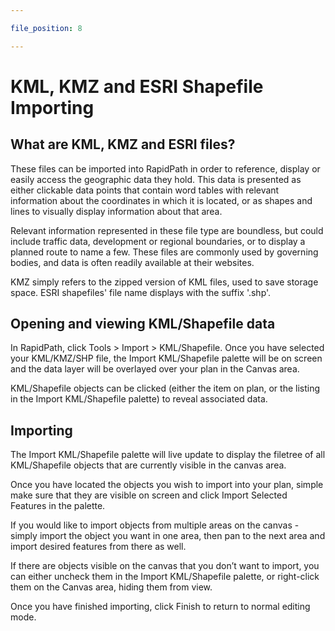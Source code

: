 ```yaml
---

file_position: 8

---
```

# KML, KMZ and ESRI Shapefile Importing

## What are KML, KMZ and ESRI files?

These files can be imported into RapidPath in order to reference, display or easily access the geographic data they hold. This data is presented as either clickable data points that contain word tables with relevant information about the coordinates in which it is located, or as shapes and lines to visually display information about that area.

Relevant information represented in these file type are boundless, but could include traffic data, development or regional boundaries, or to display a planned route to name a few.
These files are commonly used by governing bodies, and data is often readily available at their websites.

KMZ simply refers to the zipped version of KML files, used to save storage space.
ESRI shapefiles' file name displays with the suffix '.shp'.

## Opening and viewing KML/Shapefile data

In RapidPath, click Tools > Import > KML/Shapefile.
Once you have selected your KML/KMZ/SHP file, the Import KML/Shapefile palette will be on screen and the data layer will be overlayed over your plan in the Canvas area.

KML/Shapefile objects can be clicked (either the item on plan, or the listing in the Import KML/Shapefile palette) to reveal associated data.

## Importing

The Import KML/Shapefile palette will live update to display the filetree of all KML/Shapefile objects that are currently visible in the canvas area.

Once you have located the objects you wish to import into your plan, simple make sure that they are visible on screen and click Import Selected Features in the palette.

If you would like to import objects from multiple areas on the canvas - simply import the object you want in one area, then pan to the next area and import desired features from there as well.

If there are objects visible on the canvas that you don’t want to import, you can either uncheck them in the Import KML/Shapefile palette, or right-click them on the Canvas area, hiding them from view.

Once you have finished importing, click Finish to return to normal editing mode.
